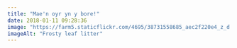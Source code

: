 ```yaml
---
title: "Mae'n oyr yn y bore!"
date: 2018-01-11 09:28:36
image: "https://farm5.staticflickr.com/4695/38731558685_aec2f220e4_z_d.jpg"
imageAlt: "Frosty leaf litter"
---
```

